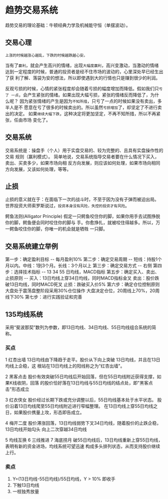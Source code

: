 # 趋势交易系统

  趋势交易的理论基础：牛顿经典力学及机械能守恒（单摆波动）。

## 交易心理

  `上涨的时候越涨心越乱，下跌的时候越跌越心安。` 

  当有了`赢利`，就会产生高兴的情绪，出现`大幅度赢利`，高兴变激动，当激动的情绪
  达到一定程度的时候，普通的投资者是经不住市场的波动的，心里深处早已经生出了获
  利了解、落袋为安的想法，所以即使遇到大的行情也只是赚到很少的利润。


  反观亏损的时候，心情的紧张程度却会随着亏损的幅度增加而降低。假如我们只`亏了
  一点`，会产生紧张的情绪。如果出现大幅亏损，紧张的情绪反而降低了，为什么呢？
  因为紧张情绪的产生是因为`不知所措`，只亏了一点的时候如果没有卖出，多半人是不
  愿意在亏了很多的时候卖出的。所以虽然`亏损增加`了，却坚定了不进行卖出的决定。
  如果`继续大幅下跌`，这种决定将更加坚定，不再不知所措，所以不再紧张，任由市场
  变化了。  

## 交易系统

  交易系统是：操盘手（个人）用于实盘交易的、较为完整的、且具有实盘操作性的交易
  规则（赢利模式）。 
  简单地说，交易系统指导交易者要在什么情况下买入，卖出、买卖多少，如果市场向相
  反方向发展，则应该如何处理，如果市场向相同方向发展，又该如何处理，等等。

## 止损

  止损的意义就在于：在面临下一次的战斗时，不至于因为没有子弹而被迫出局。 
  世界投资大师索罗斯说过，`投资本身没有风险，失控的投资才有风险`。

  鳄鱼法则(Alligator Principle)
  假定一只鳄鱼咬住你的脚，如果你用手去试图挣脱你的脚，鳄鱼便会同时咬住你的脚与
  手。你愈挣扎，就被咬住得越多。所以，万一鳄鱼咬住你的脚，你唯一的机会就是牺牲
  一只脚。

## 交易系统建立举例

  第一步：确定盈利目标 -- 每月盈利10%
  第二步：确定交易周期 -- 短线：持股1个月以内。中线：1到3个月。长线：3个月以上
  第三步：确定交易方式 -- 右侧
  第四步：选择技术指标 -- 13 34 55 日均线，MACD指标
  第五步：确定买入、卖出、止损原则 --
                          买入：13日均线上穿34日均线，同时MACD指标金叉
                          卖出：股价跌破13日均线，同时MACD死叉
                          止损：跌破买入价5%
  第六步：确定仓位控制原则
                          大盘处于震荡盘整阶段采用30%仓位操作
                          大盘决定仓位，20周线上70%，20周线下30%
  第七步：进行实践验证和完善

## 135均线系统

  采用“斐波那契”数列为参数，即13日均线、34日均线、55日均线组合系统的简称。

### 买点

 1 红杏出墙
  13日均线由下降趋于走平。股价从下向上突破 13日均线，并且在13日均线上企稳，这
  根站在13日均线上的阳线称之为“红杏出墙"。

 2 黑客点击
  股价有效突破55日均线后开始回落，但在55日均线附近获得支撑，如果K线收阴，回落
  的股价恰好落在13日均线与55日均线的结点处，即"黑客点击"形态成立

 3 红衣侠女
  股价经过长期下跌或充分调整以后，55日均线基本处于水平状态。
  股价沿着13日均线爬至55日均线附近进行窄幅整理。
  在13日均线上穿55日均线之日，如果股价携量上攻，形态即告成立。

 4 梅开二度
  股价滞涨回落，13日均线弱势下叉34日均线，随着股价的止跌企稳，13日均线开始勾头
  向上二次穿越34日均线

 5 均线互换
 6 三线推进
 7 海底捞月
  破55日均线后，13日均线重新上穿55日均线，表明有新的资金进场，均线系统可望迅速
  构成多头排列状态，从而支持股价继续上行。

### 卖点
 1. Y=(13日均线-55日均线)/55日均线，Y > 10% 即收手
 2. 下触13日均线
 3. 一枝独秀放量
